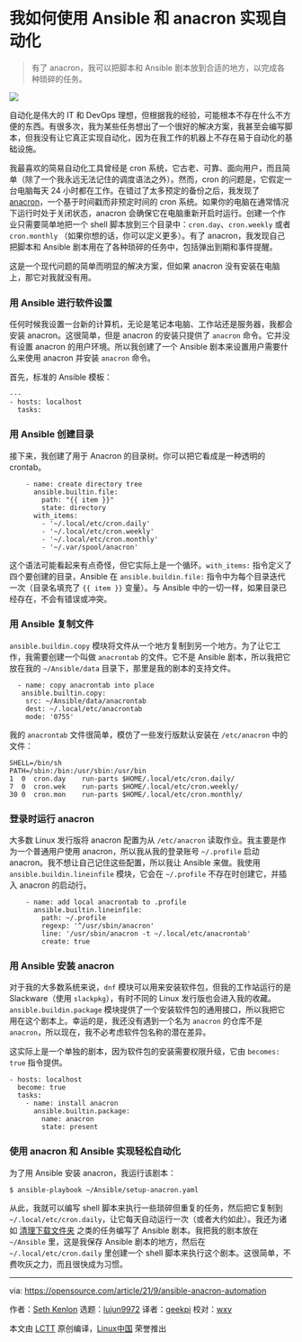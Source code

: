 [#]: subject: "How I use Ansible and anacron for automation"
[#]: via: "https://opensource.com/article/21/9/ansible-anacron-automation"
[#]: author: "Seth Kenlon https://opensource.com/users/seth"
[#]: collector: "lujun9972"
[#]: translator: "geekpi"
[#]: reviewer: "wxy"
[#]: publisher: "wxy"
[#]: url: "https://linux.cn/article-13879-1.html"

我如何使用 Ansible 和 anacron 实现自动化
======

> 有了 anacron，我可以把脚本和 Ansible 剧本放到合适的地方，以完成各种琐碎的任务。

![](https://img.linux.net.cn/data/attachment/album/202110/13/155036tc0c7th906cc96mm.jpg)

自动化是伟大的 IT 和 DevOps 理想，但根据我的经验，可能根本不存在什么不方便的东西。有很多次，我为某些任务想出了一个很好的解决方案，我甚至会编写脚本，但我没有让它真正实现自动化，因为在我工作的机器上不存在易于自动化的基础设施。

我最喜欢的简易自动化工具曾经是 cron 系统，它古老、可靠、面向用户，而且简单（除了一个我永远无法记住的调度语法之外）。然而，cron 的问题是，它假定一台电脑每天 24 小时都在工作。在错过了太多预定的备份之后，我发现了 [anacron][2]，一个基于时间戳而非预定时间的 cron 系统。如果你的电脑在通常情况下运行时处于关闭状态，anacron 会确保它在电脑重新开启时运行。创建一个作业只需要简单地把一个 shell 脚本放到三个目录中：`cron.day`、`cron.weekly` 或者 `cron.monthly` （如果你想的话，你可以定义更多）。有了 anacron，我发现自己把脚本和 Ansible 剧本用在了各种琐碎的任务中，包括弹出到期和事件提醒。

这是一个现代问题的简单而明显的解决方案，但如果 anacron 没有安装在电脑上，那它对我就没有用。

### 用 Ansible 进行软件设置

任何时候我设置一台新的计算机，无论是笔记本电脑、工作站还是服务器，我都会安装 anacron。这很简单，但是 anacron 的安装只提供了 `anacron` 命令。它并没有设置 anacron 的用户环境。所以我创建了一个 Ansible 剧本来设置用户需要什么来使用 anacron 并安装 `anacron` 命令。

首先，标准的 Ansible 模板：

```
---
- hosts: localhost
  tasks:
```

### 用 Ansible 创建目录

接下来，我创建了用于 Anacron 的目录树。你可以把它看成是一种透明的 crontab。

```
    - name: create directory tree
      ansible.builtin.file:
        path: "{{ item }}"
        state: directory
      with_items:
        - '~/.local/etc/cron.daily'
        - '~/.local/etc/cron.weekly'
        - '~/.local/etc/cron.monthly'
        - '~/.var/spool/anacron'
```

这个语法可能看起来有点奇怪，但它实际上是一个循环。`with_items:` 指令定义了四个要创建的目录，Ansible 在 `ansible.buildin.file:` 指令中为每个目录迭代一次（目录名填充了 `{{ item }}` 变量）。与 Ansible 中的一切一样，如果目录已经存在，不会有错误或冲突。

### 用 Ansible 复制文件

`ansible.buildin.copy` 模块将文件从一个地方复制到另一个地方。为了让它工作，我需要创建一个叫做 `anacrontab` 的文件。它不是 Ansible 剧本，所以我把它放在我的 `~/Ansible/data` 目录下，那里是我的剧本的支持文件。

```
  - name: copy anacrontab into place
   ansible.builtin.copy:
    src: ~/Ansible/data/anacrontab
    dest: ~/.local/etc/anacrontab
    mode: '0755'
```

我的 `anacrontab` 文件很简单，模仿了一些发行版默认安装在 `/etc/anacron` 中的文件：

```
SHELL=/bin/sh
PATH=/sbin:/bin:/usr/sbin:/usr/bin
1  0  cron.day    run-parts $HOME/.local/etc/cron.daily/
7  0  cron.wek    run-parts $HOME/.local/etc/cron.weekly/
30 0  cron.mon    run-parts $HOME/.local/etc/cron.monthly/
```

### 登录时运行 anacron

大多数 Linux 发行版将 anacron 配置为从 `/etc/anacron` 读取作业。我主要是作为一个普通用户使用 anacron，所以我从我的登录账号 `~/.profile` 启动 anacron。我不想让自己记住这些配置，所以我让 Ansible 来做。我使用 `ansible.buildin.lineinfile` 模块，它会在 `~/.profile` 不存在时创建它，并插入 anacron 的启动行。

```
    - name: add local anacrontab to .profile
      ansible.builtin.lineinfile:
        path: ~/.profile
        regexp: '^/usr/sbin/anacron'
        line: '/usr/sbin/anacron -t ~/.local/etc/anacrontab'
        create: true
```

### 用 Ansible 安装 anacron

对于我的大多数系统来说，`dnf` 模块可以用来安装软件包，但我的工作站运行的是 Slackware（使用 `slackpkg`），有时不同的 Linux 发行版也会进入我的收藏。`ansible.buildin.package` 模块提供了一个安装软件包的通用接口，所以我把它用在这个剧本上。幸运的是，我还没有遇到一个名为 `anacron` 的仓库不是 `anacron`，所以现在，我不必考虑软件包名称的潜在差异。

这实际上是一个单独的剧本，因为软件包的安装需要权限升级，它由 `becomes: true` 指令提供。

```
- hosts: localhost
  become: true
  tasks:
    - name: install anacron
      ansible.builtin.package:
        name: anacron
        state: present
```

### 使用 anacron 和 Ansible 实现轻松自动化

为了用 Ansible 安装 anacron，我运行该剧本：

```
$ ansible-playbook ~/Ansible/setup-anacron.yaml
```

从此，我就可以编写 shell 脚本来执行一些琐碎但重复的任务，然后把它复制到 `~/.local/etc/cron.daily`，让它每天自动运行一次（或者大约如此）。我还为诸如 [清理下载文件夹][3] 之类的任务编写了 Ansible 剧本。我把我的剧本放在 `~/Ansible` 里，这是我保存 Ansible 剧本的地方，然后在 `~/.local/etc/cron.daily` 里创建一个 shell 脚本来执行这个剧本。这很简单，不费吹灰之力，而且很快成为习惯。

--------------------------------------------------------------------------------

via: https://opensource.com/article/21/9/ansible-anacron-automation

作者：[Seth Kenlon][a]
选题：[lujun9972][b]
译者：[geekpi](https://github.com/geekpi)
校对：[wxy](https://github.com/wxy)

本文由 [LCTT](https://github.com/LCTT/TranslateProject) 原创编译，[Linux中国](https://linux.cn/) 荣誉推出

[a]: https://opensource.com/users/seth
[b]: https://github.com/lujun9972
[1]: https://opensource.com/sites/default/files/styles/image-full-size/public/lead-images/programming-code-keyboard-laptop-music-headphones.png?itok=EQZ2WKzy (Woman programming)
[2]: https://opensource.com/article/21/2/linux-automation
[3]: https://opensource.com/article/21/9/keep-folders-tidy-ansible
